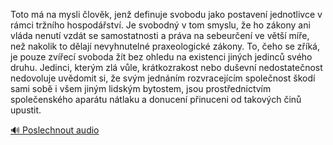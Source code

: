 
Toto má na mysli člověk, jenž definuje svobodu jako postavení jednotlivce v rámci tržního hospodářství. Je svobodný v tom smyslu, že ho zákony ani vláda nenutí vzdát se samostatnosti a práva na sebeurčení ve větší míře, než nakolik to dělají nevyhnutelné praxeologické zákony. To, čeho se zříká, je pouze zvířecí svoboda žít bez ohledu na existenci jiných jedinců svého druhu. Jedinci, kterým zlá vůle, krátkozrakost nebo duševní nedostatečnost nedovoluje uvědomit si, že svým jednáním rozvracejícím společnost škodí sami sobě i všem jiným lidským bytostem, jsou prostřednictvím společenského aparátu nátlaku a donucení přinuceni od takových činů upustit.

[🔊 Poslechnout audio](/data/7-paragraphs/audio/chapter_57/para_004-Toto-m-na-mysli-lovk-jen-definuje-svobodu-jak.mp3)
